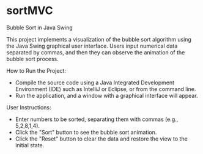 # sortMVC
Bubble Sort in Java Swing

This project implements a visualization of the bubble sort algorithm using the Java Swing graphical user interface. Users input numerical data separated by commas, and then they can observe the animation of the bubble sort process.

How to Run the Project:
- Compile the source code using a Java Integrated Development Environment (IDE) such as IntelliJ or Eclipse, or from the command line.
- Run the application, and a window with a graphical interface will appear.

User Instructions:
- Enter numbers to be sorted, separating them with commas (e.g., 5,2,8,1,4).
- Click the "Sort" button to see the bubble sort animation.
- Click the "Reset" button to clear the data and restore the view to the initial state.
